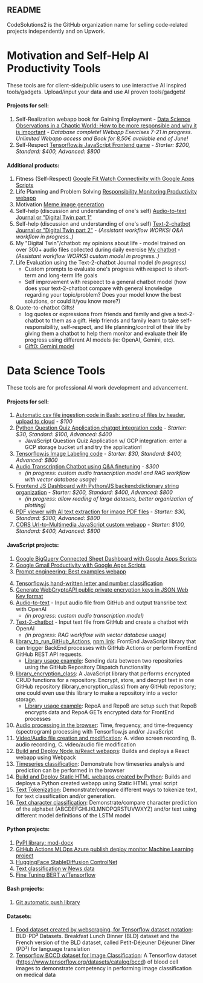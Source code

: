 ## README

CodeSolutions2 is the GitHub organization name for selling code-related projects independently and on Upwork.

# Motivation and Self-Help AI Productivity Tools
These tools are for client-side/public users to use interactive AI inspired tools/gadgets. Upload/input your data and use AI proven tools/gadgets!

#### Projects for sell:
1. Self-Realization webapp book for Gaining Employment - [Data Science Observations in a Chaotic World: How to be more responsible and why it is important](https://github.com/j622amilah/webapp_book_observations) - *Database complete! Webapp Exercises 7-21 in progress. Unlimited Webapp access and Book for 8,50€ available end of June!*
2. Self-Respect [Tensorflow.js JavaScript Frontend game](https://github.com/CodeSolutions2/on_the_way_to_selfrespect) - *Starter: $200, Standard: $400, Advanced: $800*
   
#### Additional products:
1. Fitness (Self-Respect) [Google Fit Watch Connectivity with Google Apps Scripts](https://medium.com/@j622amilah/google-apps-scripts-and-rest-api-from-a-data-scientist-programmer-perspective-d020d6ba1ff6)
2. Life Planning and Problem Solving [Responsibility Monitoring Productivity webapp](https://github.com/CodeSolutions2/responsibility_monitoring)
3. Motivation [Meme image generation](https://github.com/CodeSolutions2/meme_motivation_image)
4. Self-help (discussion and understanding of one's self) [Audio-to-text Journal or "Digital Twin part 1"](https://github.com/CodeSolutions2/audio_2_text_journal)
5. Self-help (discussion and understanding of one's self) [Text-2-chatbot Journal or "Digital Twin part 2"](https://github.com/CodeSolutions2/text_2_chatbot_journal) - *(Assistant workflow WORKS! Q&A workflow in progress..)*
6. My "Digital Twin"/chatbot: my opinions about life - model trained on over 300+ audio files collected during daily exercise [My chatbot](https://github.com/CodeSolutions2/my_chatbot) - *(Assistant workflow WORKS! custom model in progress..)*
7. Life Evaluation using the Text-2-chatbot Journal model *(in progress)*
      - Custom prompts to evaluate one's progress with respect to short-term and long-term life goals
      - Self improvement with respeect to a general chatbot model (how does your text-2-chatbot compare with general knowledge regarding your topic/problem? Does your model know the best solutions, or could it/you know more?)
8. Quote-to-chatbot Gifts! 
      - log quotes or expressions from friends and family and give a text-2-chatbot to them as a gift. Help friends and family learn to take self-responsibility, self-respect, and life planning/control of their life by giving them a chatbot to help them monitor and evaluate their life progress using different AI models (ie: OpenAI, Gemini, etc).
      - [Gift0: Gemini model](https://github.com/CodeSolutions2/quote_to_chatbot_gifts) 


# Data Science Tools
These tools are for professional AI work development and advancement.

#### Projects for sell:
1. [Automatic csv file ingestion code in Bash: sorting of files by header, upload to cloud](https://github.com/CodeSolutions2/automatic_csv_file_ingestion) - *$100*
2. [Python Question Quiz Application chatgpt integration code](https://github.com/CodeSolutions2/question_quiz_app) - *Starter: $30, Standard: $100, Advanced: $400*
      - JavaScript Question Quiz Application w/ GCP integration: enter a GCP storage bucket url and try the application!
3. [Tensorflow.js Image Labeling code](https://github.com/CodeSolutions2/image_classification) - *Starter: $30, Standard: $400, Advanced: $800*
4. [Audio Transcription Chatbot using Q&A finetuning](https://github.com/CodeSolutions2/audio_2_chatbot_webapp) - *$300*
      - *(in progress: custom audio transcription model and RAG workflow with vector database usage)*
5. [Frontend JS Dashboard with Python/JS backend:dictionary string organization](https://github.com/CodeSolutions2/plotly_pyodide_dashboard) - *Starter: $200, Standard: $400, Advanced: $800*
      - *(in progress: allow reading of large datasets, better organization of plotting)*
6. [PDF viewer with AI text extraction for image PDF files](https://github.com/CodeSolutions2/pdf_to_text_webapp) - *Starter: $30, Standard: $300, Advanced: $800*
7. [CORS Url-to-Multimedia JavaScript custom webapp](https://github.com/CodeSolutions2/multi_media_fetch_webapp) - *Starter: $100, Standard: $400, Advanced: $800*
   

#### JavaScript projects:
1. [Google BigQuery Connected Sheet Dashboard with Google Apps Scripts](https://github.com/j622amilah/Case_Studies/tree/main/3_case_study_Google_fiber)
2. [Google Gmail Productivity with Google Apps Scripts](https://medium.com/@j622amilah/write-automated-functions-to-perform-gmail-tasks-7f31ef7c9bc2)
3. [Prompt engineering: Best examples webapp](https://github.com/CodeSolutions2/prompt_engineering)
<!-- 4. [Google Programmable Search Engine and webscraping](https://script.google.com/macros/s/AKfycbwNxwGv4EjVxveO0KhYwjZpllZDN0zIAETXuOgvWpjF/dev) -->
4. [Tensorflow.js hand-written letter and number classification](https://github.com/CodeSolutions2/letter_number_writing)
5. [Generate WebCryptoAPI public private encryption keys in JSON Web Key format](https://github.com/CodeSolutions2/secure_encryption_of_data)
6. [Audio-to-text](https://github.com/CodeSolutions2/audio_2_text_webapp) - Input audio file from GitHub and output transribe text with OpenAI
      - *(in progress: custom audio transcription model)*
7. [Text-2-chatbot](https://github.com/CodeSolutions2/text_2_chatbot_webapp) - Input text file from GitHub and create a chatbot with OpenAI
      - *(in progress: RAG workflow with vector database usage)*
8. [library_to_run_GitHub_Actions](https://github.com/CodeSolutions2/library_to_run_GitHub_Actions), [npm link](https://www.npmjs.com/package/library_to_run_github_actions): FrontEnd JavaScript library that can trigger BackEnd processes with GitHub Actions or perform FrontEnd GitHub REST API requests.
      - [Library usage example](https://medium.com/towardsdev/a-way-to-run-github-actions-from-the-frontend-3e07fe3388f7): Sending data between two repositories using the GitHub Repository Dispatch functionality
9. [library_encryption_class](https://github.com/CodeSolutions2/library_encryption_class): A JavaScript library that performs encrypted CRUD functions for a repository. Encrypt, store, and decrypt text in one GitHub repository (library_encryption_class) from any GitHub repository; one could even use this library to make a repository into a vector storage.
      - [Library usage example](https://medium.com/towardsdev/how-to-make-an-encrypted-crud-file-database-on-github-79c8ede13f13): RepoA and RepoB are setup such that RepoB encrypts data and RepoA GETs encrypted data for FrontEnd processes
10. [Audio processing in the browser](https://github.com/CodeSolutions2/audio_processing): Time, frequency, and time-frequency (spectrogram) processing with Tensorflow.js and/or JavaScript
11. [Video/Audio file creation and modification](https://github.com/CodeSolutions2/video_audio_processing): A. video screen recording, B. audio recording, C. video/audio file modification
12. [Build and Deploy Node.js/React webapps](https://github.com/CodeSolutions2/temp_repo_GithubPagesDeploymentTests): Builds and deploys a React webapp using Webpack
13. [Timeseries classification](https://github.com/CodeSolutions2/timeseries_analysis): Demonstrate how timeseries analysis and prediction can be performed in the browser
14. [Build and Deploy Static HTML webapps created by Python](https://github.com/CodeSolutions2/static_HTML): Builds and deploys a Python created webapp using Static HTML ymal script
15. [Text Tokenization](https://github.com/CodeSolutions2/tokenizer): Demonstrate/compare different ways to tokenize text, for text classification and/or generation.
16. [Text character classification](https://github.com/CodeSolutions2/text_character_classification): Demonstrate/compare character prediction of the alphabet (ABCDEFGHIJKLMNOPQRSTUVWXYZ) and/or text using different model definitions of the LSTM model
    

#### Python projects:
1. [PyPI library: mod-docx](https://github.com/CodeSolutions2/mod_docx)
2. [GitHub Actions MLOps Azure publish deploy monitor Machine Learning project](https://github.com/CodeSolutions2/github_actions)
3. [HuggingFace StableDiffusion ControlNet](https://www.kaggle.com/code/jamilahfoucher/huggingface-stablediffusion-contronet)
4. [Text classification w News data](https://www.kaggle.com/code/jamilahfoucher/text-classification-w-news-data)
5. [Fine Tuning BERT w/Tensorflow](https://www.kaggle.com/code/jamilahfoucher/fine-tuning-bert-w-tensorflow)
   

#### Bash projects:
1. [Git automatic push library](https://github.com/CodeSolutions2/git_scripts)


#### Datasets:
1. [Food dataset created by webscraping, for Tensorflow dataset notation](https://github.com/CodeSolutions2/bld-pdcubed-datasets): BLD-PD³ Datasets. Breakfast Lunch Dinner (BLD) dataset and the French version of the BLD dataset, called Petit-Déjeuner Déjeuner Dîner (PD³) for language translation
2. [Tensorflow BCCD dataset for Image Classification](https://github.com/CodeSolutions2/tf_load_bccd_manual): A Tensorflow dataset (https://www.tensorflow.org/datasets/catalog/bccd) of blood cell images to demonstrate competency in performing image classification on medical data  
